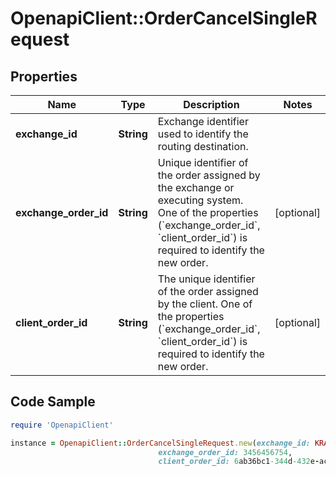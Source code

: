 # OpenapiClient::OrderCancelSingleRequest

## Properties

Name | Type | Description | Notes
------------ | ------------- | ------------- | -------------
**exchange_id** | **String** | Exchange identifier used to identify the routing destination. | 
**exchange_order_id** | **String** | Unique identifier of the order assigned by the exchange or executing system. One of the properties (&#x60;exchange_order_id&#x60;, &#x60;client_order_id&#x60;) is required to identify the new order. | [optional] 
**client_order_id** | **String** | The unique identifier of the order assigned by the client. One of the properties (&#x60;exchange_order_id&#x60;, &#x60;client_order_id&#x60;) is required to identify the new order. | [optional] 

## Code Sample

```ruby
require 'OpenapiClient'

instance = OpenapiClient::OrderCancelSingleRequest.new(exchange_id: KRAKEN,
                                 exchange_order_id: 3456456754,
                                 client_order_id: 6ab36bc1-344d-432e-ac6d-0bf44ee64c2b)
```


